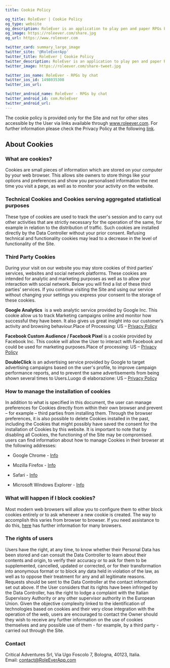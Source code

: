 ```yaml
---
title: Cookie Policy

og_title: RoleEver | Cookie Policy
og_type: website
og_description: RoleEver is an application to play pen and paper RPGs by chat on your smartphone. All the necessary tools to play at your fingertips. Game chat, character sheets, dice rolls, custom game systems, d&d 5e integrations and much more. RoleEver is available both on iOS and Android!
og_image: https://roleever.com/share.jpg
og_url: https://www.roleever.com

twitter_card: summary_large_image
twitter_site: '@RoleEverApp'
twitter_title: RoleEver | Cookie Policy
twitter_description: RoleEver is an application to play pen and paper RPGs by chat on your smartphone. All the necessary tools to play at your fingertips. Game chat, character sheets, dice rolls, custom game systems, d&d 5e integrations and much more. RoleEver is available both on iOS and Android!
twitter_image: https://roleever.com/share-tweet.jpg

twitter_ios_name: RoleEver - RPGs by chat
twitter_ios_id: 1498035308
twitter_ios_url:

twitter_android_name: RoleEver - RPGs by chat
twitter_android_id: com.RoleEver
twitter_android_url:
---
```


The cookie policy is provided only for the Site and not for other sites accessible by the User via links available through www.roleever.com. For further information please check the Privacy Policy at the following [link](https://www.iubenda.com/privacy-policy/17399824/cookie-policy).

## About Cookies

### What are cookies?

Cookies are small pieces of information which are stored on your computer by your web browser. This allows site owners to store things like your options and preferences and show you personalised information the next time you visit a page, as well as to monitor your activity on the website.

### Technical Cookies and Cookies serving aggregated statistical purposes

These type of cookies are used to track the user's session and to carry out other activities that are strictly necessary for the operation of the same, for example in relation to the distribution of traffic. Such cookies are installed directly by the Data Controller without your prior consent. Refusing technical and functionality cookies may lead to a decrease in the level of functionality of the Site.

### Third Party Cookies

During your visit on our website you may store cookies of third parties’ services, websites and social network platforms. These cookies are intended for analytic and marketing purposes as well as to allow your interaction with social network. Below you will find a list of these third parties’ services. If you continue visiting the Site and using our service without changing your settings you express your consent to the storage of these cookies.

**Google Analytics**  is a web analytic service provided by Google Inc. This cookie allow us to track Marketing campaigns online and monitor how successful they have been. It also gives us great insight into our customer’s activity and browsing behaviour.Place of Processing: US – [Privacy Policy](http://www.google.com/intl/en/policies/privacy/)

**Facebook Custom Audience / Facebook Pixel** is a cookie provided by Facebook Inc. This cookie will allow the User to interact with Facebook and could be used for marketing purposes.Place of processing: US – [Privacy Policy](https://www.facebook.com/privacy/explanation)

**DoubleClick** is an advertising service provided by Google to target advertising campaigns based on the user's profile, to improve campaign performance reports, and to prevent the same advertisements from being shown several times to Users.Luogo di elaborazione: US – [Privacy Policy](http://www.google.com/intl/en/policies/privacy/)

### How to manage the installation of cookies

In addition to what is specified in this document, the user can manage preferences for Cookies directly from within their own browser and prevent – for example – third parties from installing them. Through the browser preferences, it is also possible to delete Cookies installed in the past, including the Cookies that might possibly have saved the consent for the installation of Cookies by this website. It is important to note that by disabling all Cookies, the functioning of the Site may be compromised. users can find information about how to manage Cookies in their browser at the following addresses:

- Google Chrome - [Info](https://support.google.com/chrome/answer/95647?hl=en&p=cpn_cookies)

- Mozilla Firefox - [Info](https://support.mozilla.org/en-US/kb/enable-and-disable-cookies-website-preferences)

- Safari - [Info](https://support.apple.com/en-us/HT201265)

- Microsoft Windows Explorer - [Info](http://windows.microsoft.com/en-us/windows-vista/block-or-allow-cooki%3Ees)

### What will happen if I block cookies?

Most modern web browsers will allow you to configure them to either block cookies entirely or to ask whenever a new cookie is created. The way to accomplish this varies from browser to browser. If you need assistance to do this, [here](http://www.allaboutcookies.org/manage-cookies/index.html) has further information for many browsers.

### The rights of users

Users have the right, at any time, to know whether their Personal Data has been stored and can consult the Data Controller to learn about their contents and origin, to verify their accuracy or to ask for them to be supplemented, cancelled, updated or corrected, or for their transformation into anonymous format or to block any data held in violation of the law, as well as to oppose their treatment for any and all legitimate reasons. Requests should be sent to the Data Controller at the contact information set out above. If the User considers that its rights have been infringed by the Data Controller, has the right to lodge a complaint with the Italian Supervisory Authority or any other supervisor authority in the European Union. Given the objective complexity linked to the identification of technologies based on cookies and their very close integration with the operation of the web, users are encouraged to contact the Owner should they wish to receive any further information on the use of cookies themselves and any possible use of them - for example, by a third party - carried out through the Site.

### Contact

Critical Adventures Srl, Via Ugo Foscolo 7, Bologna, 40123, Italia. Email: [contact@RoleEverApp.com](mailto:contact@RoleEverApp.com)
